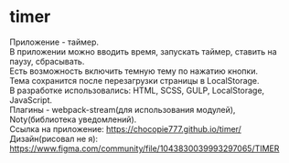 # timer
Приложение - таймер.<br /> 
В приложении можно вводить время, запускать таймер, ставить на паузу, сбрасывать.<br />
Есть возможность включить темную тему по нажатию кнопки. <br />
Тема сохранится после перезагрузки страницы в LocalStorage.<br />
В разработке использовались: HTML, SCSS, GULP, LocalStorage, JavaScript.<br />
Плагины - webpack-stream(для использования модулей), Noty(библиотека уведомлений).<br />
Ссылка на приложение: https://chocopie777.github.io/timer/ <br />
Дизайн(рисовал не я): https://www.figma.com/community/file/1043830039993297065/TIMER
